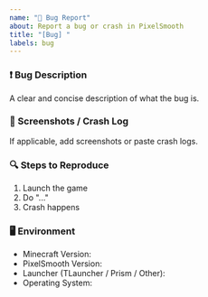 ```yaml
---
name: "🐞 Bug Report"
about: Report a bug or crash in PixelSmooth
title: "[Bug] "
labels: bug
---
```


### ❗ Bug Description
A clear and concise description of what the bug is.

### 📸 Screenshots / Crash Log
If applicable, add screenshots or paste crash logs.

### 🔍 Steps to Reproduce
1. Launch the game
2. Do "..."
3. Crash happens

### 🖥️ Environment
- Minecraft Version: 
- PixelSmooth Version: 
- Launcher (TLauncher / Prism / Other): 
- Operating System:
